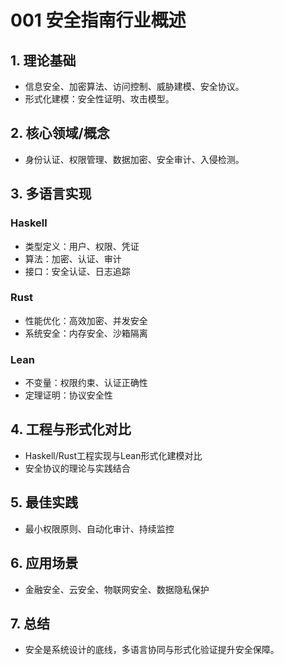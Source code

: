 # 001 安全指南行业概述

## 1. 理论基础

- 信息安全、加密算法、访问控制、威胁建模、安全协议。
- 形式化建模：安全性证明、攻击模型。

## 2. 核心领域/概念

- 身份认证、权限管理、数据加密、安全审计、入侵检测。

## 3. 多语言实现

### Haskell

- 类型定义：用户、权限、凭证
- 算法：加密、认证、审计
- 接口：安全认证、日志追踪

### Rust

- 性能优化：高效加密、并发安全
- 系统安全：内存安全、沙箱隔离

### Lean

- 不变量：权限约束、认证正确性
- 定理证明：协议安全性

## 4. 工程与形式化对比

- Haskell/Rust工程实现与Lean形式化建模对比
- 安全协议的理论与实践结合

## 5. 最佳实践

- 最小权限原则、自动化审计、持续监控

## 6. 应用场景

- 金融安全、云安全、物联网安全、数据隐私保护

## 7. 总结

- 安全是系统设计的底线，多语言协同与形式化验证提升安全保障。
